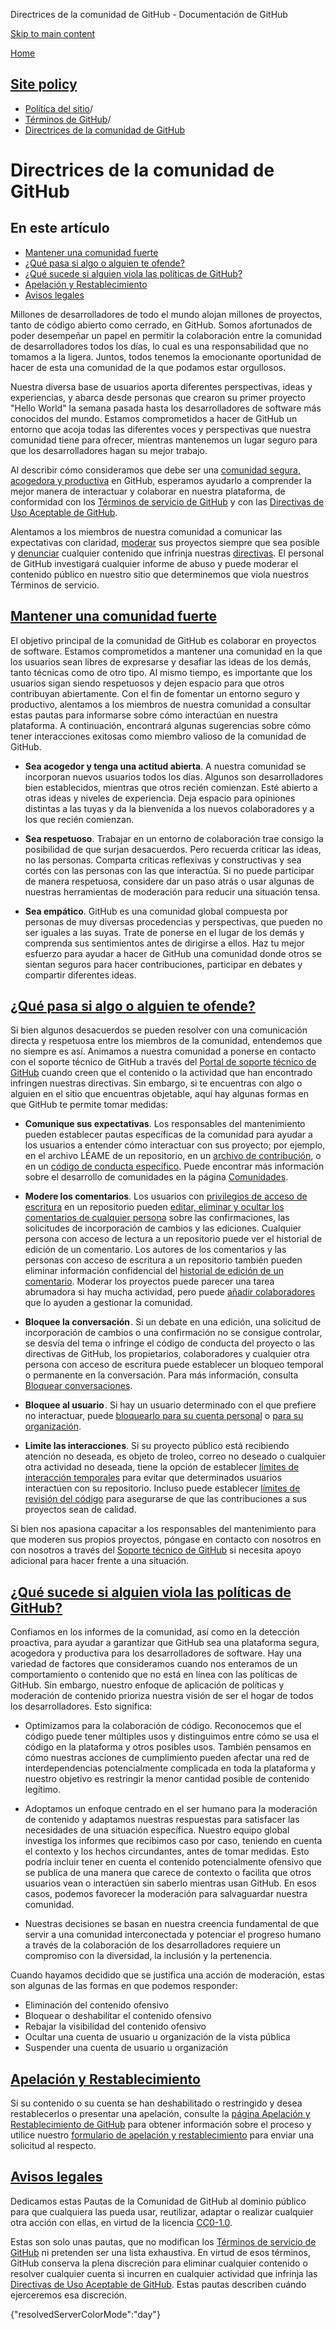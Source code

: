 Directrices de la comunidad de GitHub - Documentación de GitHub

[Skip to main content](#main-content)

[Home](/es)

[Site policy](/es/site-policy)
----------

* [Política del sitio](/es/site-policy)/
* [Términos de GitHub](/es/site-policy/github-terms)/
* [Directrices de la comunidad de GitHub](/es/site-policy/github-terms/github-community-guidelines)

Directrices de la comunidad de GitHub
==========

En este artículo
----------

* [Mantener una comunidad fuerte](#maintaining-a-strong-community)
* [¿Qué pasa si algo o alguien te ofende?](#what-if-something-or-someone-offends-you)
* [¿Qué sucede si alguien viola las políticas de GitHub?](#what-happens-if-someone-violates-githubs-policies)
* [Apelación y Restablecimiento](#appeal-and-reinstatement)
* [Avisos legales](#legal-notices)

Millones de desarrolladores de todo el mundo alojan millones de proyectos, tanto de código abierto como cerrado, en GitHub. Somos afortunados de poder desempeñar un papel en permitir la colaboración entre la comunidad de desarrolladores todos los días, lo cual es una responsabilidad que no tomamos a la ligera. Juntos, todos tenemos la emocionante oportunidad de hacer de esta una comunidad de la que podamos estar orgullosos.

Nuestra diversa base de usuarios aporta diferentes perspectivas, ideas y experiencias, y abarca desde personas que crearon su primer proyecto "Hello World" la semana pasada hasta los desarrolladores de software más conocidos del mundo. Estamos comprometidos a hacer de GitHub un entorno que acoja todas las diferentes voces y perspectivas que nuestra comunidad tiene para ofrecer, mientras mantenemos un lugar seguro para que los desarrolladores hagan su mejor trabajo.

Al describir cómo consideramos que debe ser una [comunidad segura, acogedora y productiva](https://opensource.guide/building-community/) en GitHub, esperamos ayudarlo a comprender la mejor manera de interactuar y colaborar en nuestra plataforma, de conformidad con los [Términos de servicio de GitHub](/es/site-policy/github-terms/github-terms-of-service) y con las [Directivas de Uso Aceptable de GitHub](/es/site-policy/acceptable-use-policies/github-acceptable-use-policies).

Alentamos a los miembros de nuestra comunidad a comunicar las expectativas con claridad, [moderar](#what-if-something-or-someone-offends-you) sus proyectos siempre que sea posible y [denunciar](https://github.com/contact/report-abuse) cualquier contenido que infrinja nuestras [directivas](/es/site-policy/github-terms/github-terms-of-service). El personal de GitHub investigará cualquier informe de abuso y puede moderar el contenido público en nuestro sitio que determinemos que viola nuestros Términos de servicio.

[Mantener una comunidad fuerte](#maintaining-a-strong-community)
----------

El objetivo principal de la comunidad de GitHub es colaborar en proyectos de software. Estamos comprometidos a mantener una comunidad en la que los usuarios sean libres de expresarse y desafiar las ideas de los demás, tanto técnicas como de otro tipo. Al mismo tiempo, es importante que los usuarios sigan siendo respetuosos y dejen espacio para que otros contribuyan abiertamente. Con el fin de fomentar un entorno seguro y productivo, alentamos a los miembros de nuestra comunidad a consultar estas pautas para informarse sobre cómo interactúan en nuestra plataforma. A continuación, encontrará algunas sugerencias sobre cómo tener interacciones exitosas como miembro valioso de la comunidad de GitHub.

* **Sea acogedor y tenga una actitud abierta**. A nuestra comunidad se incorporan nuevos usuarios todos los días. Algunos son desarrolladores bien establecidos, mientras que otros recién comienzan. Esté abierto a otras ideas y niveles de experiencia. Deja espacio para opiniones distintas a las tuyas y da la bienvenida a los nuevos colaboradores y a los que recién comienzan.

* **Sea respetuoso**. Trabajar en un entorno de colaboración trae consigo la posibilidad de que surjan desacuerdos. Pero recuerda criticar las ideas, no las personas. Comparta críticas reflexivas y constructivas y sea cortés con las personas con las que interactúa. Si no puede participar de manera respetuosa, considere dar un paso atrás o usar algunas de nuestras herramientas de moderación para reducir una situación tensa.

* **Sea empático**. GitHub es una comunidad global compuesta por personas de muy diversas procedencias y perspectivas, que pueden no ser iguales a las suyas. Trate de ponerse en el lugar de los demás y comprenda sus sentimientos antes de dirigirse a ellos. Haz tu mejor esfuerzo para ayudar a hacer de GitHub una comunidad donde otros se sientan seguros para hacer contribuciones, participar en debates y compartir diferentes ideas.

[¿Qué pasa si algo o alguien te ofende?](#what-if-something-or-someone-offends-you)
----------

Si bien algunos desacuerdos se pueden resolver con una comunicación directa y respetuosa entre los miembros de la comunidad, entendemos que no siempre es así. Animamos a nuestra comunidad a ponerse en contacto con el soporte técnico de GitHub a través del [Portal de soporte técnico de GitHub](https://support.github.com/) cuando creen que el contenido o la actividad que han encontrado infringen nuestras directivas. Sin embargo, si te encuentras con algo o alguien en el sitio que encuentras objetable, aquí hay algunas formas en que GitHub te permite tomar medidas:

* **Comunique sus expectativas**. Los responsables del mantenimiento pueden establecer pautas específicas de la comunidad para ayudar a los usuarios a entender cómo interactuar con sus proyecto; por ejemplo, en el archivo LÉAME de un repositorio, en un [archivo de contribución](/es/communities/setting-up-your-project-for-healthy-contributions/setting-guidelines-for-repository-contributors), o en un [código de conducta específico](/es/communities/setting-up-your-project-for-healthy-contributions/adding-a-code-of-conduct-to-your-project). Puede encontrar más información sobre el desarrollo de comunidades en la página [Comunidades](/es/communities).

* **Modere los comentarios**. Los usuarios con [privilegios de acceso de escritura](/es/organizations/managing-user-access-to-your-organizations-repositories/repository-roles-for-an-organization) en un repositorio pueden [editar, eliminar y ocultar los comentarios de cualquier persona](/es/communities/moderating-comments-and-conversations/managing-disruptive-comments) sobre las confirmaciones, las solicitudes de incorporación de cambios y las ediciones. Cualquier persona con acceso de lectura a un repositorio puede ver el historial de edición de un comentario. Los autores de los comentarios y las personas con acceso de escritura a un repositorio también pueden eliminar información confidencial del [historial de edición de un comentario](/es/communities/moderating-comments-and-conversations/tracking-changes-in-a-comment). Moderar los proyectos puede parecer una tarea abrumadora si hay mucha actividad, pero puede [añadir colaboradores](/es/account-and-profile/setting-up-and-managing-your-personal-account-on-github/managing-personal-account-settings/permission-levels-for-a-personal-account-repository#collaborator-access-for-a-repository-owned-by-a-personal-account) que lo ayuden a gestionar la comunidad.

* **Bloquee la conversación** . Si un debate en una edición, una solicitud de incorporación de cambios o una confirmación no se consigue controlar, se desvía del tema o infringe el código de conducta del proyecto o las directivas de GitHub, los propietarios, colaboradores y cualquier otra persona con acceso de escritura puede establecer un bloqueo temporal o permanente en la conversación. Para más información, consulta [Bloquear conversaciones](/es/communities/moderating-comments-and-conversations/locking-conversations).

* **Bloquee al usuario** . Si hay un usuario determinado con el que prefiere no interactuar, puede [bloquearlo para su cuenta personal](/es/communities/maintaining-your-safety-on-github/blocking-a-user-from-your-personal-account) o [para su organización](/es/communities/maintaining-your-safety-on-github/blocking-a-user-from-your-organization).

* **Limite las interacciones**. Si su proyecto público está recibiendo atención no deseada, es objeto de troleo, correo no deseado o cualquier otra actividad no deseada, tiene la opción de establecer [límites de interacción temporales](/es/communities/moderating-comments-and-conversations/limiting-interactions-in-your-repository) para evitar que determinados usuarios interactúen con su repositorio. Incluso puede establecer [límites de revisión del código](https://github.blog/2021-11-01-github-keeps-getting-better-for-open-source-maintainers/#preventing-drive-by-pull-request-approvals-and-requested-changes) para asegurarse de que las contribuciones a sus proyectos sean de calidad.

Si bien nos apasiona capacitar a los responsables del mantenimiento para que moderen sus propios proyectos, póngase en contacto con nosotros en con nosotros a través del [Soporte técnico de GitHub](https://support.github.com) si necesita apoyo adicional para hacer frente a una situación.

[¿Qué sucede si alguien viola las políticas de GitHub?](#what-happens-if-someone-violates-githubs-policies)
----------

Confiamos en los informes de la comunidad, así como en la detección proactiva, para ayudar a garantizar que GitHub sea una plataforma segura, acogedora y productiva para los desarrolladores de software. Hay una variedad de factores que consideramos cuando nos enteramos de un comportamiento o contenido que no está en línea con las políticas de GitHub. Sin embargo, nuestro enfoque de aplicación de políticas y moderación de contenido prioriza nuestra visión de ser el hogar de todos los desarrolladores. Esto significa:

* Optimizamos para la colaboración de código. Reconocemos que el código puede tener múltiples usos y distinguimos entre cómo se usa el código en la plataforma y otros posibles usos. También pensamos en cómo nuestras acciones de cumplimiento pueden afectar una red de interdependencias potencialmente complicada en toda la plataforma y nuestro objetivo es restringir la menor cantidad posible de contenido legítimo.

* Adoptamos un enfoque centrado en el ser humano para la moderación de contenido y adaptamos nuestras respuestas para satisfacer las necesidades de una situación específica. Nuestro equipo global investiga los informes que recibimos caso por caso, teniendo en cuenta el contexto y los hechos circundantes, antes de tomar medidas. Esto podría incluir tener en cuenta el contenido potencialmente ofensivo que se publica de una manera que carece de contexto o facilita que otros usuarios vean o interactúen sin saberlo mientras usan GitHub. En esos casos, podemos favorecer la moderación para salvaguardar nuestra comunidad.

* Nuestras decisiones se basan en nuestra creencia fundamental de que servir a una comunidad interconectada y potenciar el progreso humano a través de la colaboración de los desarrolladores requiere un compromiso con la diversidad, la inclusión y la pertenencia.

Cuando hayamos decidido que se justifica una acción de moderación, estas son algunas de las formas en que podemos responder:

* Eliminación del contenido ofensivo
* Bloquear o deshabilitar el contenido ofensivo
* Rebajar la visibilidad del contenido ofensivo
* Ocultar una cuenta de usuario u organización de la vista pública
* Suspender una cuenta de usuario u organización

[Apelación y Restablecimiento](#appeal-and-reinstatement)
----------

Si su contenido o su cuenta se han deshabilitado o restringido y desea restablecerlos o presentar una apelación, consulte la [página Apelación y Restablecimiento de GitHub](/es/site-policy/acceptable-use-policies/github-appeal-and-reinstatement) para obtener información sobre el proceso y utilice nuestro [formulario de apelación y restablecimiento](https://support.github.com/contact/reinstatement) para enviar una solicitud al respecto.

[Avisos legales](#legal-notices)
----------

Dedicamos estas Pautas de la Comunidad de GitHub al dominio público para que cualquiera las pueda usar, reutilizar, adaptar o realizar cualquier otra acción con ellas, en virtud de la licencia [CC0-1.0](https://creativecommons.org/publicdomain/zero/1.0/).

Estas son solo unas pautas, que no modifican los [Términos de servicio de GitHub](/es/site-policy/github-terms/github-terms-of-service) ni pretenden ser una lista exhaustiva. En virtud de esos términos, GitHub conserva la plena discreción para eliminar cualquier contenido o resolver cualquier cuenta si incurren en cualquier actividad que infrinja las [Directivas de Uso Aceptable de GitHub](/es/site-policy/acceptable-use-policies/github-acceptable-use-policies). Estas pautas describen cuándo ejerceremos esa discreción.

{"resolvedServerColorMode":"day"}
